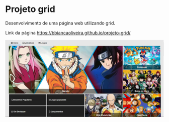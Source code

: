 # Projeto grid

Desenvolvimento de uma página web utilizando grid.

Link da página
https://bbiancaoliveira.github.io/projeto-grid/


![primeira pagina](https://github.com/bbiancaoliveira/projeto-grid/blob/main/page.PNG)
